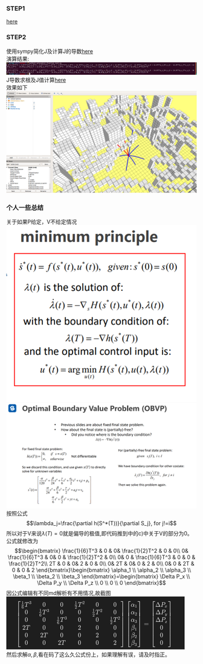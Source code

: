 ### STEP1
[here](./grid_path_searcher/src/demo_node.cpp#L162)
### STEP2
使用sympy简化J及计算J的导数[here](./grid_path_searcher/script/polynomial_function_test.py)  
演算结果:
![01.png](images/01.png)
J导数求根及J值计算[here](./grid_path_searcher/src/hw_tool.cpp#L105)  
效果如下
![02.png](images/02.png)
### 个人一些总结
关于如果P给定，V不给定情况  
![03.jpg](images/03.jpg)  
![04.png](images/04.png)
按照公式  
$$\lambda_j=\frac{\partial h(S^*(T))}{\partial S_j},    for j!=i$$ 
所以对于V来说$\lambda(T)=0$就是偏导的极值,即代码推到中的c)中关于V的部分为0。公式就修改为
$$\begin{bmatrix}
\frac{1}{6}T^3 & 0  & 0& \frac{1}{2}T^2 &  0 &  0\\
 0& \frac{1}{6}T^3  & 0& 0 & \frac{1}{2}T^2  &  0\\
 0& 0 & \frac{1}{6}T^3 & 0 &  0 &  \frac{1}{2}T^2\\
 2T & 0  & 0& 2 &  0 &  0\\
 0& 2T & 0& 0 & 2  &  0\\
 0& 0 & 2T & 0 &  0 &  2
\end{bmatrix}\begin{bmatrix}
\alpha_1 \\
\alpha_2 \\
\alpha_3 \\
\beta_1 \\
\beta_2 \\
\beta_3 
\end{bmatrix}=\begin{bmatrix}
\Delta P_x \\
\Delta P_y \\
\Delta P_z \\
0 \\
0 \\
0
\end{bmatrix}$$
因公式编辑有不同md解析有不用情况,故截图  
![05.png](images/05.png)  
然后求解$\alpha,\beta$,看在码了这么久公式份上，如果理解有误，请及时指正。
